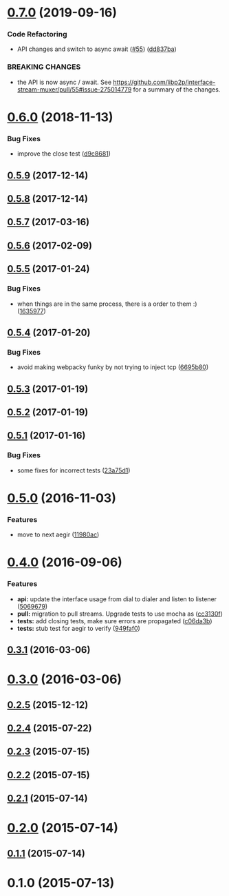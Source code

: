 <a name="0.7.0"></a>
# [0.7.0](https://github.com/libp2p/interface-stream-muxer/compare/v0.6.0...v0.7.0) (2019-09-16)


### Code Refactoring

* API changes and switch to async await ([#55](https://github.com/libp2p/interface-stream-muxer/issues/55)) ([dd837ba](https://github.com/libp2p/interface-stream-muxer/commit/dd837ba))


### BREAKING CHANGES

* the API is now async / await. See https://github.com/libp2p/interface-stream-muxer/pull/55#issue-275014779 for a summary of the changes.



<a name="0.6.0"></a>
# [0.6.0](https://github.com/libp2p/interface-stream-muxer/compare/v0.5.9...v0.6.0) (2018-11-13)


### Bug Fixes

* improve the close test ([d9c8681](https://github.com/libp2p/interface-stream-muxer/commit/d9c8681))



<a name="0.5.9"></a>
## [0.5.9](https://github.com/libp2p/interface-stream-muxer/compare/v0.5.8...v0.5.9) (2017-12-14)



<a name="0.5.8"></a>
## [0.5.8](https://github.com/libp2p/interface-stream-muxer/compare/v0.5.7...v0.5.8) (2017-12-14)



<a name="0.5.7"></a>
## [0.5.7](https://github.com/libp2p/interface-stream-muxer/compare/v0.5.6...v0.5.7) (2017-03-16)



<a name="0.5.6"></a>
## [0.5.6](https://github.com/libp2p/interface-stream-muxer/compare/v0.5.5...v0.5.6) (2017-02-09)



<a name="0.5.5"></a>
## [0.5.5](https://github.com/libp2p/interface-stream-muxer/compare/v0.5.4...v0.5.5) (2017-01-24)


### Bug Fixes

* when things are in the same process, there is a order to them :) ([1635977](https://github.com/libp2p/interface-stream-muxer/commit/1635977))



<a name="0.5.4"></a>
## [0.5.4](https://github.com/libp2p/interface-stream-muxer/compare/v0.5.3...v0.5.4) (2017-01-20)


### Bug Fixes

* avoid making webpacky funky by not trying to inject tcp ([6695b80](https://github.com/libp2p/interface-stream-muxer/commit/6695b80))



<a name="0.5.3"></a>
## [0.5.3](https://github.com/libp2p/interface-stream-muxer/compare/v0.5.2...v0.5.3) (2017-01-19)



<a name="0.5.2"></a>
## [0.5.2](https://github.com/libp2p/interface-stream-muxer/compare/v0.5.1...v0.5.2) (2017-01-19)



<a name="0.5.1"></a>
## [0.5.1](https://github.com/libp2p/interface-stream-muxer/compare/v0.5.0...v0.5.1) (2017-01-16)


### Bug Fixes

* some fixes for incorrect tests ([23a75d1](https://github.com/libp2p/interface-stream-muxer/commit/23a75d1))



<a name="0.5.0"></a>
# [0.5.0](https://github.com/libp2p/interface-stream-muxer/compare/v0.4.0...v0.5.0) (2016-11-03)


### Features

* move to next aegir ([11980ac](https://github.com/libp2p/interface-stream-muxer/commit/11980ac))



<a name="0.4.0"></a>
# [0.4.0](https://github.com/libp2p/interface-stream-muxer/compare/v0.3.1...v0.4.0) (2016-09-06)


### Features

* **api:** update the interface usage from dial to dialer and listen to listener ([5069679](https://github.com/libp2p/interface-stream-muxer/commit/5069679))
* **pull:** migration to pull streams. Upgrade tests to use mocha as ([cc3130f](https://github.com/libp2p/interface-stream-muxer/commit/cc3130f))
* **tests:** add closing tests, make sure errors are propagated ([c06da3b](https://github.com/libp2p/interface-stream-muxer/commit/c06da3b))
* **tests:** stub test for aegir to verify ([949faf0](https://github.com/libp2p/interface-stream-muxer/commit/949faf0))



<a name="0.3.1"></a>
## [0.3.1](https://github.com/libp2p/interface-stream-muxer/compare/v0.3.0...v0.3.1) (2016-03-06)



<a name="0.3.0"></a>
# [0.3.0](https://github.com/libp2p/interface-stream-muxer/compare/v0.2.5...v0.3.0) (2016-03-06)



<a name="0.2.5"></a>
## [0.2.5](https://github.com/libp2p/interface-stream-muxer/compare/v0.2.4...v0.2.5) (2015-12-12)



<a name="0.2.4"></a>
## [0.2.4](https://github.com/libp2p/interface-stream-muxer/compare/v0.2.3...v0.2.4) (2015-07-22)



<a name="0.2.3"></a>
## [0.2.3](https://github.com/libp2p/interface-stream-muxer/compare/v0.2.2...v0.2.3) (2015-07-15)



<a name="0.2.2"></a>
## [0.2.2](https://github.com/libp2p/interface-stream-muxer/compare/v0.2.1...v0.2.2) (2015-07-15)



<a name="0.2.1"></a>
## [0.2.1](https://github.com/libp2p/interface-stream-muxer/compare/v0.2.0...v0.2.1) (2015-07-14)



<a name="0.2.0"></a>
# [0.2.0](https://github.com/libp2p/interface-stream-muxer/compare/v0.1.1...v0.2.0) (2015-07-14)



<a name="0.1.1"></a>
## [0.1.1](https://github.com/libp2p/interface-stream-muxer/compare/v0.1.0...v0.1.1) (2015-07-14)



<a name="0.1.0"></a>
# 0.1.0 (2015-07-13)



